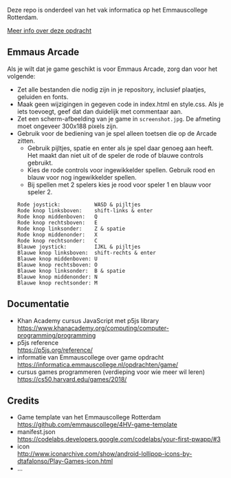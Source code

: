 Deze repo is onderdeel van het vak informatica op het Emmauscollege Rotterdam.

[Meer info over deze opdracht](https://informatica.emmauscollege.nl/)

## Emmaus Arcade
Als je wilt dat je game geschikt is voor Emmaus Arcade, zorg dan voor het volgende:
- Zet alle bestanden die nodig zijn in je repository, inclusief plaatjes, geluiden en fonts.
- Maak geen wijzigingen in gegeven code in index.html en style.css. Als je iets toevoegt, geef dat dan duidelijk met commentaar aan.
- Zet een scherm-afbeelding van je game in `screenshot.jpg`. De afmeting moet ongeveer 300x188 pixels zijn.
- Gebruik voor de bediening van je spel alleen toetsen die op de Arcade zitten.<br>
  - Gebruik pijltjes, spatie en enter als je spel daar genoeg aan heeft. Het maakt dan niet uit of de speler de rode of blauwe controls gebruikt.
  - Kies de rode controls voor ingewikkelder spellen. Gebruik rood en blauw voor nog ingewikkelder spellen.
  - Bij spellen met 2 spelers kies je rood voor speler 1 en blauw voor speler 2.
  ```
  Rode joystick:           WASD & pijltjes
  Rode knop linksboven:    shift-links & enter
  Rode knop middenboven:   Q 
  Rode knop rechtsboven:   E 
  Rode knop linksonder:    Z & spatie
  Rode knop middenonder:   X
  Rode knop rechtsonder:   C
  Blauwe joystick:         IJKL & pijltjes
  Blauwe knop linksboven:  shift-rechts & enter
  Blauwe knop middenboven: U
  Blauwe knop rechtsboven: O
  Blauwe knop linksonder:  B & spatie
  Blauwe knop middenonder: N
  Blauwe knop rechtsonder: M
  ```

## Documentatie
- Khan Academy cursus JavaScript met p5js library <br>
https://www.khanacademy.org/computing/computer-programming/programming
- p5js reference <br>
https://p5js.org/reference/
- informatie van Emmauscollege over game opdracht <br>
https://informatica.emmauscollege.nl/opdrachten/game/
- cursus games programmeren (verdieping voor wie meer wil leren)
https://cs50.harvard.edu/games/2018/

## Credits
- Game template van het Emmauscollege Rotterdam <br>
        https://github.com/emmauscollege/4HV-game-template
- manifest.json <br>
        https://codelabs.developers.google.com/codelabs/your-first-pwapp/#3
- icon <br>
        http://www.iconarchive.com/show/android-lollipop-icons-by-dtafalonso/Play-Games-icon.html
- ...

